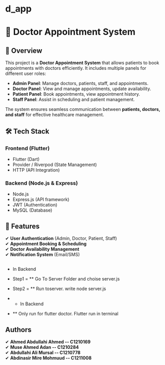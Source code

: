 # d_app

# 🏥 Doctor Appointment System

## 📖 Overview
This project is a **Doctor Appointment System** that allows patients to book appointments with doctors efficiently. It includes multiple panels for different user roles:  

- **Admin Panel**: Manage doctors, patients, staff, and appointments.  
- **Doctor Panel**: View and manage appointments, update availability.  
- **Patient Panel**: Book appointments, view appointment history.  
- **Staff Panel**: Assist in scheduling and patient management.  

The system ensures seamless communication between **patients, doctors, and staff** for effective healthcare management.  

## 🛠️ Tech Stack
### **Frontend** (Flutter)  
- Flutter (Dart)  
- Provider / Riverpod (State Management)  
- HTTP (API Integration)  

### **Backend** (Node.js & Express)  
- Node.js  
- Express.js (API framework)  
- JWT (Authentication)  
- MySQL (Database)  

## 🚀 Features
✔ **User Authentication** (Admin, Doctor, Patient, Staff)  
✔ **Appointment Booking & Scheduling**  
✔ **Doctor Availability Management**  
✔ **Notification System** (Email/SMS)  


##
- In Backend
-  Step1 = ** Go To Server Folder and choise server.js
-  Step2 = ** Run toserver. write node server.js

-  - In Backend
- ** Only run for flutter doctor. Flutter run in terminal

## Authors

✔ **Ahmed Abdullahi Ahmed -- C1210169**  
✔ **Muse Ahmed Adan -- C1210284**  
✔ **Abdullahi Ali Mursal -- C1210778**  
✔ **Abdinasir Mire Mohmuud  -- C1211008**
